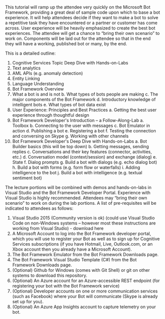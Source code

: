 This tutorial will ramp up the attendee very quickly on the Microsoft Bot Framework, providing a great deal of sample code upon which to base a bot experience.  It will help attendees decide if they want to make a bot to solve a repetitive task they have encountered or a partner or customer has come across.  User experience will be heavily emphasized to create the best bot experiences.  The attendee will get a chance to “bring their own scenario” to work on.  Components will be laid out for the attendee so that in the end they will have a working, published bot or many, by the end.

This is a detailed outline:

1.	Cognitive Services Topic Deep Dive with Hands-on-Labs
  1.	Text analytics
  2.	AML APIs (e.g. anomaly detection)
  3.	Entity Linking
  4.	Language Understanding
2.	Bot Framework Overview
  1.	What a bot is and is not
  b.	What types of bots people are making
  c.	The major components of the Bot Framework
  d.	Introductory knowledge of intelligent bots
  e.	What types of bot data exist
3.	User Experience:  Principles and Best Practices
  a.	Getting the best user experience through thoughtful design
4.	Bot Framework Developer's Introduction – a Follow-Along-Lab
  a.	Toolbox
  b.	Connecting to the user with messages
  c.	Bot Emulator in action
  d.	Publishing a bot
  e.	Registering a bot
  f.	Testing the connection and conversing on Skype
  g.	Working with other channels
5.	Bot Framework Developer's Deep Dive with Hands-on-Labs
  a.	Bot Builder basics (this will be top down)
  b.	Getting messages, sending replies
  c.	Conversations and their key features (connector, activities, etc.)
  d.	Conversation model (context/session) and exchange (dialog)
  e.	State
  f.	Dialog prompts
  g.	Build a bot with dialogs (e.g. echo dialog bot)
  h.	Build a bot with forms (e.g. form flow or waterfalls)
  i.	Adding intelligence to the bot
  j.	Build a bot with intelligence (e.g. textual sentiment bot)

The lecture portions will be combined with demos and hands-on-labs in Visual Studio and the Bot Framework Developer Portal.  Experience with Visual Studio is highly recommended.  Attendees may “bring their own scenario” to work on during the lab portions.  A list of pre-requisites will be indicated to attendees as follows:

1.	Visual Studio 2015 (Community version is ok) (could use Visual Studio Code on non-Windows systems – however most these instructions are working from Visual Studio) - download here
2.	A Microsoft Account to log into the Bot Framework developer portal, which you will use to register your Bot as well as to sign up for Cognitive Services subscriptions (if you have Hotmail, Live, Outlook.com, or an Xbox account then you already have a Microsoft Account).
3.	The Bot Framework Emulator from the Bot Framework Downloads page.
4.	The Bot Framework Visual Studio Template (C#) from the Bot Framework Downloads page.
5.	(Optional) Github for Windows (comes with Git Shell) or git on other systems to download this repository.
6.	(Optional) An Azure account for an Azure-accessible REST endpoint (for registering your bot with the Bot Framework service)
7.	(Optional) Developer accounts on one or more communication services (such as Facebook) where your Bot will communicate (Skype is already set up for you).
8.	(Optional) An Azure App Insights account to capture telemetry on your bot.